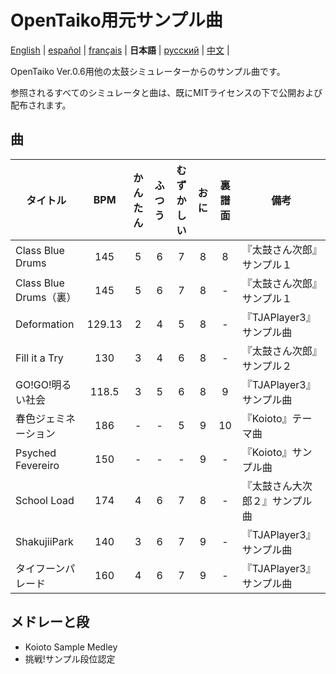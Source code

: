 # OpenTaiko用元サンプル曲
[English](https://github.com/ExpedicHabbet/FormerSampleSongsForOpenTaiko/blob/main/README.md) |
[español](https://github.com/ExpedicHabbet/FormerSampleSongsForOpenTaiko/blob/main/LEEME.md) |
[français](https://github.com/ExpedicHabbet/FormerSampleSongsForOpenTaiko/blob/main/LISEZMOI.md) |
__日本語__ |
[русский](https://github.com/ExpedicHabbet/FormerSampleSongsForOpenTaiko/blob/main/README-RU.md) |
[中文](https://github.com/ExpedicHabbet/FormerSampleSongsForOpenTaiko/blob/main/README-ZH.md) |

OpenTaiko Ver.0.6用他の太鼓シミュレーターからのサンプル曲です。

参照されるすべてのシミュレータと曲は、既にMITライセンスの下で公開および配布されます。
## 曲
| タイトル               | BPM | かんたん | ふつう | むずかしい | おに | 裏譜面 | 備考  |
| ---------------------- |:---:|:--------:|:------:|:----------:|:----:|:------:| ----- |
| Class Blue Drums       | 145    | 5 | 6 | 7 | 8 |  8 | 『太鼓さん次郎』サンプル１     |
| Class Blue Drums（裏） | 145    | 5 | 6 | 7 | 8 |  - | 『太鼓さん次郎』サンプル１     |
| Deformation            | 129.13 | 2 | 4 | 5 | 8 |  - | 『TJAPlayer3』サンプル曲       |
| Fill it a Try          | 130    | 3 | 4 | 6 | 8 |  - | 『太鼓さん次郎』サンプル２     |
| GO!GO!明るい社会       | 118.5  | 3 | 5 | 6 | 8 |  9 | 『TJAPlayer3』サンプル曲       |
| 春色ジェミネーション   | 186    | - | - | 5 | 9 | 10 | 『Koioto』テーマ曲             |
| Psyched Fevereiro      | 150    | - | - | - | 9 |  - | 『Koioto』サンプル曲           |
| School Load            | 174    | 4 | 6 | 7 | 8 |  - | 『太鼓さん大次郎２』サンプル曲 |
| ShakujiiPark           | 140    | 3 | 6 | 7 | 9 |  - | 『TJAPlayer3』サンプル曲       |
| タイフーンパレード     | 160    | 4 | 6 | 7 | 9 |  - | 『TJAPlayer3』サンプル曲       |
## メドレーと段
* Koioto Sample Medley
* 挑戦!サンプル段位認定